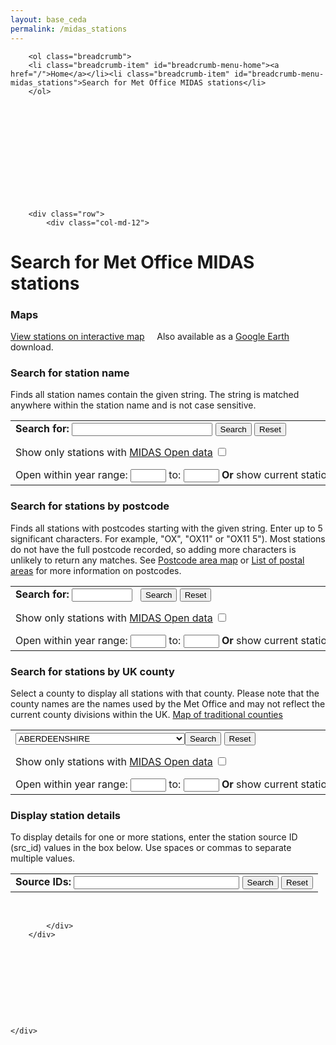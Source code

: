 ```yaml
---
layout: base_ceda
permalink: /midas_stations
---
```


<div class="container">

        <ol class="breadcrumb">
        <li class="breadcrumb-item" id="breadcrumb-menu-home"><a href="/">Home</a></li><li class="breadcrumb-item" id="breadcrumb-menu-midas_stations">Search for Met Office MIDAS stations</li>
        </ol>













        <div class="row">
            <div class="col-md-12">



<form style="display:none;" class="editable-form" method="post" action="/edit/" id="0ea73316-5ef1-434a-8584-1bbeb6c22c54">
    <input type="hidden" name="csrfmiddlewaretoken" value="bQ6bzsEOEW2GsZMeGiFiRJOQhzBjHusCPNxogWyb2KYemi5slz8SE7RYyqMlE2cS">
    
    <p>
        <label for="content-0ea73316-5ef1-434a-8584-1bbeb6c22c54">Content:</label><br><textarea name="content" class="mceEditor charfield" rows="10" id="content-0ea73316-5ef1-434a-8584-1bbeb6c22c54" cols="40">&lt;h1&gt;Search for Met Office MIDAS stations&lt;/h1&gt;
&lt;h3&gt;Maps&lt;/h3&gt;
&lt;p&gt;&lt;/p&gt;
&lt;p&gt;&lt;a href="/cgi-bin/midas_stations/midas_googlemap.cgi"&gt;View stations on interactive map&lt;/a&gt; &amp;nbsp; &amp;nbsp; Also available as a &lt;a href="google_earth"&gt;Google Earth&lt;/a&gt; download.&lt;/p&gt;
&lt;h3&gt;Search for station name&lt;/h3&gt;
&lt;p&gt;Finds all station names contain the given string. The string is matched anywhere within the station name and is not case sensitive.&lt;/p&gt;
&lt;form action="/cgi-bin/midas_stations/search_by_name.cgi.py"&gt;
&lt;table class="table"&gt;
&lt;tbody&gt;
&lt;tr&gt;
&lt;td nowrap="nowrap"&gt;&lt;b&gt;Search for: &lt;/b&gt;&lt;input maxlength="40" name="name" size="25" title="Search for string anywhere in station name (no need to use wildcards)" type="text"&gt; &lt;input type="submit" value="Search"&gt; &lt;input type="reset" value="Reset"&gt;
&lt;p&gt;&lt;/p&gt;
Show only stations with &lt;a href="https://catalogue.ceda.ac.uk/uuid/dbd451271eb04662beade68da43546e1" target="_blank" title="Midas-open is the open data version of the Met Office Integrated Data Archive System (MIDAS) for land surface station data"&gt;MIDAS Open data&lt;/a&gt; &lt;input name="opendata" title="Only search for stations which produce MIDAS Open data" type="checkbox" value="y"&gt;
&lt;p&gt;&lt;/p&gt;
Open within year range: &lt;input maxlength="4" name="minyear" size="4" type="text"&gt; to: &lt;input maxlength="4" name="maxyear" size="4" type="text"&gt; &lt;b&gt;Or&lt;/b&gt; show current stations only &lt;input name="current" title="Only search for stations which are still operating" type="checkbox" value="y"&gt;&lt;/td&gt;
&lt;/tr&gt;
&lt;/tbody&gt;
&lt;/table&gt;
&lt;/form&gt;
&lt;h3&gt;Search for stations by postcode&lt;/h3&gt;
&lt;p&gt;Finds all stations with postcodes starting with the given string. Enter up to 5 significant characters. For example, "OX", "OX11" or "OX11 5"). Most stations do not have the full postcode recorded, so adding more characters is unlikely to return any matches. See &lt;a href="https://en.wikipedia.org/wiki/File:British_postcode_areas_map.svg"&gt;Postcode area map&lt;/a&gt; or &lt;a href="http://en.wikipedia.org/wiki/List_of_postal_areas_in_the_United_Kingdom"&gt;List of postal areas&lt;/a&gt; for more information on postcodes.&lt;/p&gt;
&lt;form action="/cgi-bin/midas_stations/search_by_postcode.cgi.py"&gt;
&lt;table class="table"&gt;
&lt;tbody&gt;
&lt;tr&gt;
&lt;td nowrap="nowrap"&gt;&lt;b&gt;Search for: &lt;/b&gt; &lt;input maxlength="9" name="postcode" size="9" type="text"&gt; &amp;nbsp; &lt;input type="submit" value="Search"&gt; &lt;input type="reset" value="Reset"&gt;
&lt;p&gt;&lt;/p&gt;
Show only stations with &lt;a href="https://catalogue.ceda.ac.uk/uuid/dbd451271eb04662beade68da43546e1" target="_blank" title="Midas-open is the open data version of the Met Office Integrated Data Archive System (MIDAS) for land surface station data"&gt;MIDAS Open data&lt;/a&gt; &lt;input name="opendata" title="Only search for stations which produce MIDAS Open data" type="checkbox" value="y"&gt;
&lt;p&gt;&lt;/p&gt;
Open within year range: &lt;input maxlength="4" name="minyear" size="4" type="text"&gt; to: &lt;input maxlength="4" name="maxyear" size="4" type="text"&gt; &lt;b&gt;Or&lt;/b&gt; show current stations only &lt;input name="current" title="Only search for stations which are still operating" type="checkbox" value="y"&gt;&lt;/td&gt;
&lt;/tr&gt;
&lt;/tbody&gt;
&lt;/table&gt;
&lt;/form&gt;
&lt;h3&gt;Search for stations by UK county&lt;/h3&gt;
&lt;p&gt;Select a county to display all stations with that county. Please note that the county names are the names used by the Met Office and may not reflect the current county divisions within the UK. &lt;a href="traditional_counties_map"&gt;Map of traditional counties&lt;/a&gt;&lt;/p&gt;
&lt;form action="/cgi-bin/midas_stations/search_by_county.cgi.py"&gt;
&lt;table class="table"&gt;
&lt;tbody&gt;
&lt;tr&gt;
&lt;td nowrap="nowrap"&gt;&lt;select name="county"&gt;
&lt;option value="ABERDEENSHIRE"&gt;ABERDEENSHIRE&lt;/option&gt;
&lt;option value="ALDERNEY"&gt;ALDERNEY&lt;/option&gt;
&lt;option value="ANGUS"&gt;ANGUS&lt;/option&gt;
&lt;option value="ANTRIM"&gt;ANTRIM&lt;/option&gt;
&lt;option value="ARGYLL (IN HIGHLAND REGION)"&gt;ARGYLL (IN HIGHLAND REGION)&lt;/option&gt;
&lt;option value="ARGYLL (IN STRATHCLYDE REGION)"&gt;ARGYLL (IN STRATHCLYDE REGION)&lt;/option&gt;
&lt;option value="ARGYLLSHIRE"&gt;ARGYLLSHIRE&lt;/option&gt;
&lt;option value="ARMAGH"&gt;ARMAGH&lt;/option&gt;
&lt;option value="AVON"&gt;AVON&lt;/option&gt;
&lt;option value="AYRSHIRE"&gt;AYRSHIRE&lt;/option&gt;
&lt;option value="BANFFSHIRE"&gt;BANFFSHIRE&lt;/option&gt;
&lt;option value="BEDFORDSHIRE"&gt;BEDFORDSHIRE&lt;/option&gt;
&lt;option value="BERKSHIRE"&gt;BERKSHIRE&lt;/option&gt;
&lt;option value="BERWICKSHIRE"&gt;BERWICKSHIRE&lt;/option&gt;
&lt;option value="BORDERS"&gt;BORDERS&lt;/option&gt;
&lt;option value="BRECKNOCKSHIRE"&gt;BRECKNOCKSHIRE&lt;/option&gt;
&lt;option value="BUCKINGHAMSHIRE"&gt;BUCKINGHAMSHIRE&lt;/option&gt;
&lt;option value="BUTESHIRE"&gt;BUTESHIRE&lt;/option&gt;
&lt;option value="CAERNARFONSHIRE"&gt;CAERNARFONSHIRE&lt;/option&gt;
&lt;option value="CAITHNESS"&gt;CAITHNESS&lt;/option&gt;
&lt;option value="CAMBRIDGESHIRE"&gt;CAMBRIDGESHIRE&lt;/option&gt;
&lt;option value="CARDIGANSHIRE"&gt;CARDIGANSHIRE&lt;/option&gt;
&lt;option value="CARLOW"&gt;CARLOW&lt;/option&gt;
&lt;option value="CARMARTHENSHIRE"&gt;CARMARTHENSHIRE&lt;/option&gt;
&lt;option value="CAVAN"&gt;CAVAN&lt;/option&gt;
&lt;option value="CENTRAL"&gt;CENTRAL&lt;/option&gt;
&lt;option value="CEREDIGION"&gt;CEREDIGION&lt;/option&gt;
&lt;option value="CHANNEL ISLANDS"&gt;CHANNEL ISLANDS&lt;/option&gt;
&lt;option value="CHESHIRE"&gt;CHESHIRE&lt;/option&gt;
&lt;option value="CLACKMANNANSHIRE"&gt;CLACKMANNANSHIRE&lt;/option&gt;
&lt;option value="CLARE"&gt;CLARE&lt;/option&gt;
&lt;option value="CLEVELAND"&gt;CLEVELAND&lt;/option&gt;
&lt;option value="CLWYD"&gt;CLWYD&lt;/option&gt;
&lt;option value="CORK"&gt;CORK&lt;/option&gt;
&lt;option value="CORNWALL"&gt;CORNWALL&lt;/option&gt;
&lt;option value="CUMBERLAND"&gt;CUMBERLAND&lt;/option&gt;
&lt;option value="CUMBRIA"&gt;CUMBRIA&lt;/option&gt;
&lt;option value="DENBIGHSHIRE"&gt;DENBIGHSHIRE&lt;/option&gt;
&lt;option value="DERBYSHIRE"&gt;DERBYSHIRE&lt;/option&gt;
&lt;option value="DEVON"&gt;DEVON&lt;/option&gt;
&lt;option value="DONEGAL"&gt;DONEGAL&lt;/option&gt;
&lt;option value="DORSET"&gt;DORSET&lt;/option&gt;
&lt;option value="DOWN"&gt;DOWN&lt;/option&gt;
&lt;option value="DUBLIN"&gt;DUBLIN&lt;/option&gt;
&lt;option value="DUMFRIES &amp;amp; GALLOWAY"&gt;DUMFRIES &amp;amp; GALLOWAY&lt;/option&gt;
&lt;option value="DUMFRIESSHIRE"&gt;DUMFRIESSHIRE&lt;/option&gt;
&lt;option value="DUNBARTONSHIRE"&gt;DUNBARTONSHIRE&lt;/option&gt;
&lt;option value="DURHAM"&gt;DURHAM&lt;/option&gt;
&lt;option value="DYFED"&gt;DYFED&lt;/option&gt;
&lt;option value="EAST LOTHIAN"&gt;EAST LOTHIAN&lt;/option&gt;
&lt;option value="EAST SUSSEX"&gt;EAST SUSSEX&lt;/option&gt;
&lt;option value="ESSEX"&gt;ESSEX&lt;/option&gt;
&lt;option value="FERMANAGH"&gt;FERMANAGH&lt;/option&gt;
&lt;option value="FIFE"&gt;FIFE&lt;/option&gt;
&lt;option value="FLINTSHIRE"&gt;FLINTSHIRE&lt;/option&gt;
&lt;option value="FORFARSHIRE"&gt;FORFARSHIRE&lt;/option&gt;
&lt;option value="GALWAY"&gt;GALWAY&lt;/option&gt;
&lt;option value="GLAMORGANSHIRE"&gt;GLAMORGANSHIRE&lt;/option&gt;
&lt;option value="GLOUCESTERSHIRE"&gt;GLOUCESTERSHIRE&lt;/option&gt;
&lt;option value="GRAMPIAN"&gt;GRAMPIAN&lt;/option&gt;
&lt;option value="GREATER LONDON"&gt;GREATER LONDON&lt;/option&gt;
&lt;option value="GREATER MANCHESTER"&gt;GREATER MANCHESTER&lt;/option&gt;
&lt;option value="GUERNSEY"&gt;GUERNSEY&lt;/option&gt;
&lt;option value="GWENT"&gt;GWENT&lt;/option&gt;
&lt;option value="GWYNEDD"&gt;GWYNEDD&lt;/option&gt;
&lt;option value="HAMPSHIRE"&gt;HAMPSHIRE&lt;/option&gt;
&lt;option value="HEREFORD"&gt;HEREFORD&lt;/option&gt;
&lt;option value="HEREFORD &amp;amp; WORCESTER"&gt;HEREFORD &amp;amp; WORCESTER&lt;/option&gt;
&lt;option value="HERTFORDSHIRE"&gt;HERTFORDSHIRE&lt;/option&gt;
&lt;option value="HIGHLAND"&gt;HIGHLAND&lt;/option&gt;
&lt;option value="HUMBERSIDE"&gt;HUMBERSIDE&lt;/option&gt;
&lt;option value="HUNTINGDONSHIRE"&gt;HUNTINGDONSHIRE&lt;/option&gt;
&lt;option value="INVERNESS-SHIRE"&gt;INVERNESS-SHIRE&lt;/option&gt;
&lt;option value="ISLE OF ANGLESEY"&gt;ISLE OF ANGLESEY&lt;/option&gt;
&lt;option value="ISLE OF MAN"&gt;ISLE OF MAN&lt;/option&gt;
&lt;option value="ISLE OF WIGHT"&gt;ISLE OF WIGHT&lt;/option&gt;
&lt;option value="ISLES OF SCILLY"&gt;ISLES OF SCILLY&lt;/option&gt;
&lt;option value="JERSEY"&gt;JERSEY&lt;/option&gt;
&lt;option value="KENT"&gt;KENT&lt;/option&gt;
&lt;option value="KERRY"&gt;KERRY&lt;/option&gt;
&lt;option value="KILDARE"&gt;KILDARE&lt;/option&gt;
&lt;option value="KILKENNY"&gt;KILKENNY&lt;/option&gt;
&lt;option value="KINCARDINESHIRE"&gt;KINCARDINESHIRE&lt;/option&gt;
&lt;option value="KINROSS-SHIRE"&gt;KINROSS-SHIRE&lt;/option&gt;
&lt;option value="KIRKCUDBRIGHTSHIRE"&gt;KIRKCUDBRIGHTSHIRE&lt;/option&gt;
&lt;option value="LANARKSHIRE"&gt;LANARKSHIRE&lt;/option&gt;
&lt;option value="LANCASHIRE"&gt;LANCASHIRE&lt;/option&gt;
&lt;option value="LAOIS"&gt;LAOIS&lt;/option&gt;
&lt;option value="LEICESTERSHIRE"&gt;LEICESTERSHIRE&lt;/option&gt;
&lt;option value="LEITRIM"&gt;LEITRIM&lt;/option&gt;
&lt;option value="LIMERICK"&gt;LIMERICK&lt;/option&gt;
&lt;option value="LINCOLNSHIRE"&gt;LINCOLNSHIRE&lt;/option&gt;
&lt;option value="LONDONDERRY"&gt;LONDONDERRY&lt;/option&gt;
&lt;option value="LONGFORD"&gt;LONGFORD&lt;/option&gt;
&lt;option value="LOTHIAN"&gt;LOTHIAN&lt;/option&gt;
&lt;option value="LOUTH"&gt;LOUTH&lt;/option&gt;
&lt;option value="MAYO"&gt;MAYO&lt;/option&gt;
&lt;option value="MEATH"&gt;MEATH&lt;/option&gt;
&lt;option value="MERIONETHSHIRE"&gt;MERIONETHSHIRE&lt;/option&gt;
&lt;option value="MERSEYSIDE"&gt;MERSEYSIDE&lt;/option&gt;
&lt;option value="MIDDLESEX"&gt;MIDDLESEX&lt;/option&gt;
&lt;option value="MID GLAMORGAN"&gt;MID GLAMORGAN&lt;/option&gt;
&lt;option value="MIDLOTHIAN"&gt;MIDLOTHIAN&lt;/option&gt;
&lt;option value="MIDLOTHIAN (IN BORDERS REGION)"&gt;MIDLOTHIAN (IN BORDERS REGION)&lt;/option&gt;
&lt;option value="MIDLOTHIAN (IN LOTHIAN REGION)"&gt;MIDLOTHIAN (IN LOTHIAN REGION)&lt;/option&gt;
&lt;option value="MONAGHAN"&gt;MONAGHAN&lt;/option&gt;
&lt;option value="MONMOUTHSHIRE"&gt;MONMOUTHSHIRE&lt;/option&gt;
&lt;option value="MONTGOMERYSHIRE"&gt;MONTGOMERYSHIRE&lt;/option&gt;
&lt;option value="MORAY"&gt;MORAY&lt;/option&gt;
&lt;option value="MORAY (IN GRAMPIAN REGION)"&gt;MORAY (IN GRAMPIAN REGION)&lt;/option&gt;
&lt;option value="MORAY (IN HIGHLAND REGION)"&gt;MORAY (IN HIGHLAND REGION)&lt;/option&gt;
&lt;option value="NAIRNSHIRE"&gt;NAIRNSHIRE&lt;/option&gt;
&lt;option value="NORFOLK"&gt;NORFOLK&lt;/option&gt;
&lt;option value="NORTHAMPTONSHIRE"&gt;NORTHAMPTONSHIRE&lt;/option&gt;
&lt;option value="NORTHUMBERLAND"&gt;NORTHUMBERLAND&lt;/option&gt;
&lt;option value="NORTH YORKSHIRE"&gt;NORTH YORKSHIRE&lt;/option&gt;
&lt;option value="NOTTINGHAMSHIRE"&gt;NOTTINGHAMSHIRE&lt;/option&gt;
&lt;option value="OFFALY"&gt;OFFALY&lt;/option&gt;
&lt;option value="ORKNEY"&gt;ORKNEY&lt;/option&gt;
&lt;option value="OXFORDSHIRE"&gt;OXFORDSHIRE&lt;/option&gt;
&lt;option value="PEEBLESHIRE"&gt;PEEBLESHIRE&lt;/option&gt;
&lt;option value="PEMBROKESHIRE"&gt;PEMBROKESHIRE&lt;/option&gt;
&lt;option value="PERTHSHIRE"&gt;PERTHSHIRE&lt;/option&gt;
&lt;option value="PERTHSHIRE (IN CENTRAL REGION)"&gt;PERTHSHIRE (IN CENTRAL REGION)&lt;/option&gt;
&lt;option value="PERTHSHIRE (IN TAYSIDE REGION)"&gt;PERTHSHIRE (IN TAYSIDE REGION)&lt;/option&gt;
&lt;option value="POWYS"&gt;POWYS&lt;/option&gt;
&lt;option value="POWYS (NORTH)"&gt;POWYS (NORTH)&lt;/option&gt;
&lt;option value="POWYS (SOUTH)"&gt;POWYS (SOUTH)&lt;/option&gt;
&lt;option value="RADNORSHIRE"&gt;RADNORSHIRE&lt;/option&gt;
&lt;option value="RENFREWSHIRE"&gt;RENFREWSHIRE&lt;/option&gt;
&lt;option value="ROSCOMMON"&gt;ROSCOMMON&lt;/option&gt;
&lt;option value="ROSS &amp;amp; CROMARTY"&gt;ROSS &amp;amp; CROMARTY&lt;/option&gt;
&lt;option value="ROXBURGHSHIRE"&gt;ROXBURGHSHIRE&lt;/option&gt;
&lt;option value="RUTLAND"&gt;RUTLAND&lt;/option&gt;
&lt;option value="SARK"&gt;SARK&lt;/option&gt;
&lt;option value="SELKIRKSHIRE"&gt;SELKIRKSHIRE&lt;/option&gt;
&lt;option value="SHETLAND"&gt;SHETLAND&lt;/option&gt;
&lt;option value="SHROPSHIRE"&gt;SHROPSHIRE&lt;/option&gt;
&lt;option value="SLIGO"&gt;SLIGO&lt;/option&gt;
&lt;option value="SOMERSET"&gt;SOMERSET&lt;/option&gt;
&lt;option value="SOUTH GLAMORGAN"&gt;SOUTH GLAMORGAN&lt;/option&gt;
&lt;option value="SOUTH ORKNEYS"&gt;SOUTH ORKNEYS&lt;/option&gt;
&lt;option value="SOUTH SHETLAND"&gt;SOUTH SHETLAND&lt;/option&gt;
&lt;option value="SOUTH YORKSHIRE"&gt;SOUTH YORKSHIRE&lt;/option&gt;
&lt;option value="STAFFORDSHIRE"&gt;STAFFORDSHIRE&lt;/option&gt;
&lt;option value="STIRLING"&gt;STIRLING&lt;/option&gt;
&lt;option value="STIRLING (IN CENTRAL REGION)"&gt;STIRLING (IN CENTRAL REGION)&lt;/option&gt;
&lt;option value="STIRLING (IN STRATHCLYDE REGION)"&gt;STIRLING (IN STRATHCLYDE REGION)&lt;/option&gt;
&lt;option value="STRATHCLYDE"&gt;STRATHCLYDE&lt;/option&gt;
&lt;option value="SUFFOLK"&gt;SUFFOLK&lt;/option&gt;
&lt;option value="SURREY"&gt;SURREY&lt;/option&gt;
&lt;option value="SUSSEX"&gt;SUSSEX&lt;/option&gt;
&lt;option value="SUTHERLAND"&gt;SUTHERLAND&lt;/option&gt;
&lt;option value="TAYSIDE"&gt;TAYSIDE&lt;/option&gt;
&lt;option value="TIPPERARY"&gt;TIPPERARY&lt;/option&gt;
&lt;option value="TYNE &amp;amp; WEAR"&gt;TYNE &amp;amp; WEAR&lt;/option&gt;
&lt;option value="TYRONE"&gt;TYRONE&lt;/option&gt;
&lt;option value="WARWICKSHIRE"&gt;WARWICKSHIRE&lt;/option&gt;
&lt;option value="WATERFORD"&gt;WATERFORD&lt;/option&gt;
&lt;option value="WESTERN ISLES"&gt;WESTERN ISLES&lt;/option&gt;
&lt;option value="WEST GLAMORGAN"&gt;WEST GLAMORGAN&lt;/option&gt;
&lt;option value="WEST LOTHIAN"&gt;WEST LOTHIAN&lt;/option&gt;
&lt;option value="WEST LOTHIAN (IN CENTRAL REGION)"&gt;WEST LOTHIAN (IN CENTRAL REGION)&lt;/option&gt;
&lt;option value="WEST LOTHIAN (IN LOTHIAN REGION)"&gt;WEST LOTHIAN (IN LOTHIAN REGION)&lt;/option&gt;
&lt;option value="WESTMEATH"&gt;WESTMEATH&lt;/option&gt;
&lt;option value="WEST MIDLANDS"&gt;WEST MIDLANDS&lt;/option&gt;
&lt;option value="WESTMORLAND"&gt;WESTMORLAND&lt;/option&gt;
&lt;option value="WEST SUFFOLK"&gt;WEST SUFFOLK&lt;/option&gt;
&lt;option value="WEST SUSSEX"&gt;WEST SUSSEX&lt;/option&gt;
&lt;option value="WEST YORKSHIRE"&gt;WEST YORKSHIRE&lt;/option&gt;
&lt;option value="WEXFORD"&gt;WEXFORD&lt;/option&gt;
&lt;option value="WICKLOW"&gt;WICKLOW&lt;/option&gt;
&lt;option value="WIGTOWNSHIRE"&gt;WIGTOWNSHIRE&lt;/option&gt;
&lt;option value="WILTSHIRE"&gt;WILTSHIRE&lt;/option&gt;
&lt;option value="WORCESTERSHIRE"&gt;WORCESTERSHIRE&lt;/option&gt;
&lt;option value="YORKSHIRE"&gt;YORKSHIRE&lt;/option&gt;
&lt;/select&gt;&lt;input type="submit" value="Search"&gt; &lt;input type="reset" value="Reset"&gt;
&lt;p&gt;&lt;/p&gt;
Show only stations with &lt;a href="https://catalogue.ceda.ac.uk/uuid/dbd451271eb04662beade68da43546e1" target="_blank" title="Midas-open is the open data version of the Met Office Integrated Data Archive System (MIDAS) for land surface station data"&gt;MIDAS Open data&lt;/a&gt; &lt;input name="opendata" title="Only search for stations which produce MIDAS Open data" type="checkbox" value="y"&gt;
&lt;p&gt;&lt;/p&gt;
Open within year range: &lt;input maxlength="4" name="minyear" size="4" type="text"&gt; to: &lt;input maxlength="4" name="maxyear" size="4" type="text"&gt; &lt;b&gt;Or&lt;/b&gt; show current stations only &lt;input name="current" title="Only search for stations which are still operating" type="checkbox" value="y"&gt;&lt;/td&gt;
&lt;/tr&gt;
&lt;/tbody&gt;
&lt;/table&gt;
&lt;/form&gt;
&lt;h3&gt;Display station details&lt;/h3&gt;
&lt;p&gt;To display details for one or more stations, enter the station source ID (src_id) values in the box below. Use spaces or commas to separate multiple values.&lt;/p&gt;
&lt;form action="/cgi-bin/midas_stations/station_details.cgi.py"&gt;
&lt;table class="table"&gt;
&lt;tbody&gt;
&lt;tr&gt;
&lt;td nowrap="nowrap"&gt;&lt;b&gt;Source IDs: &lt;/b&gt; &lt;input name="idstring" size="30" type="text"&gt; &lt;input type="submit" value="Search"&gt; &lt;input type="reset" value="Reset"&gt;&lt;/td&gt;
&lt;/tr&gt;
&lt;/tbody&gt;
&lt;/table&gt;
&lt;/form&gt;</textarea>
        
    </p>
    
    <p style="display:none;">
        <label for="app-0ea73316-5ef1-434a-8584-1bbeb6c22c54">App:</label><br><input type="hidden" name="app" value="pages" class=" charfield" id="app-0ea73316-5ef1-434a-8584-1bbeb6c22c54">
        
    </p>
    
    <p style="display:none;">
        <label for="model-0ea73316-5ef1-434a-8584-1bbeb6c22c54">Model:</label><br><input type="hidden" name="model" value="richtextpage" class=" charfield" id="model-0ea73316-5ef1-434a-8584-1bbeb6c22c54">
        
    </p>
    
    <p style="display:none;">
        <label for="id-0ea73316-5ef1-434a-8584-1bbeb6c22c54">Id:</label><br><input type="hidden" name="id" value="3" class=" charfield" id="id-0ea73316-5ef1-434a-8584-1bbeb6c22c54">
        
    </p>
    
    <p style="display:none;">
        <label for="fields-0ea73316-5ef1-434a-8584-1bbeb6c22c54">Fields:</label><br><input type="hidden" name="fields" value="content" class=" charfield" id="fields-0ea73316-5ef1-434a-8584-1bbeb6c22c54">
        
    </p>
    
    <input type="submit" value="Save" class="btn btn-primary btn-lg">
    <input type="button" value="Cancel" class="btn btn-default btn-lg">
</form>

<div class="editable-original">
<h1>Search for Met Office MIDAS stations</h1>
<h3>Maps</h3>
<p></p>
<p><a href="/cgi-bin/midas_stations/midas_googlemap.cgi">View stations on interactive map</a> &nbsp; &nbsp; Also available as a <a href="google_earth.html">Google Earth</a> download.</p>
<h3>Search for station name</h3>
<p>Finds all station names contain the given string. The string is matched anywhere within the station name and is not case sensitive.</p>
<form action="/cgi-bin/midas_stations/search_by_name.cgi.py">
<table class="table">
<tbody>
<tr>
<td nowrap="nowrap"><b>Search for: </b><input maxlength="40" name="name" size="25" title="Search for string anywhere in station name (no need to use wildcards)" type="text"> <input type="submit" value="Search"> <input type="reset" value="Reset">
<p></p>
Show only stations with <a href="https://catalogue.ceda.ac.uk/uuid/dbd451271eb04662beade68da43546e1" target="_blank" title="Midas-open is the open data version of the Met Office Integrated Data Archive System (MIDAS) for land surface station data">MIDAS Open data</a> <input name="opendata" title="Only search for stations which produce MIDAS Open data" type="checkbox" value="y">
<p></p>
Open within year range: <input maxlength="4" name="minyear" size="4" type="text"> to: <input maxlength="4" name="maxyear" size="4" type="text"> <b>Or</b> show current stations only <input name="current" title="Only search for stations which are still operating" type="checkbox" value="y"></td>
</tr>
</tbody>
</table>
</form>
<h3>Search for stations by postcode</h3>
<p>Finds all stations with postcodes starting with the given string. Enter up to 5 significant characters. For example, "OX", "OX11" or "OX11 5"). Most stations do not have the full postcode recorded, so adding more characters is unlikely to return any matches. See <a href="https://en.wikipedia.org/wiki/File:British_postcode_areas_map.svg">Postcode area map</a> or <a href="http://en.wikipedia.org/wiki/List_of_postal_areas_in_the_United_Kingdom">List of postal areas</a> for more information on postcodes.</p>
<form action="/cgi-bin/midas_stations/search_by_postcode.cgi.py">
<table class="table">
<tbody>
<tr>
<td nowrap="nowrap"><b>Search for: </b> <input maxlength="9" name="postcode" size="9" type="text"> &nbsp; <input type="submit" value="Search"> <input type="reset" value="Reset">
<p></p>
Show only stations with <a href="https://catalogue.ceda.ac.uk/uuid/dbd451271eb04662beade68da43546e1" target="_blank" title="Midas-open is the open data version of the Met Office Integrated Data Archive System (MIDAS) for land surface station data">MIDAS Open data</a> <input name="opendata" title="Only search for stations which produce MIDAS Open data" type="checkbox" value="y">
<p></p>
Open within year range: <input maxlength="4" name="minyear" size="4" type="text"> to: <input maxlength="4" name="maxyear" size="4" type="text"> <b>Or</b> show current stations only <input name="current" title="Only search for stations which are still operating" type="checkbox" value="y"></td>
</tr>
</tbody>
</table>
</form>
<h3>Search for stations by UK county</h3>
<p>Select a county to display all stations with that county. Please note that the county names are the names used by the Met Office and may not reflect the current county divisions within the UK. <a href="traditional_counties_map">Map of traditional counties</a></p>
<form action="/cgi-bin/midas_stations/search_by_county.cgi.py">
<table class="table">
<tbody>
<tr>
<td nowrap="nowrap"><select name="county">
<option value="ABERDEENSHIRE">ABERDEENSHIRE</option>
<option value="ALDERNEY">ALDERNEY</option>
<option value="ANGUS">ANGUS</option>
<option value="ANTRIM">ANTRIM</option>
<option value="ARGYLL (IN HIGHLAND REGION)">ARGYLL (IN HIGHLAND REGION)</option>
<option value="ARGYLL (IN STRATHCLYDE REGION)">ARGYLL (IN STRATHCLYDE REGION)</option>
<option value="ARGYLLSHIRE">ARGYLLSHIRE</option>
<option value="ARMAGH">ARMAGH</option>
<option value="AVON">AVON</option>
<option value="AYRSHIRE">AYRSHIRE</option>
<option value="BANFFSHIRE">BANFFSHIRE</option>
<option value="BEDFORDSHIRE">BEDFORDSHIRE</option>
<option value="BERKSHIRE">BERKSHIRE</option>
<option value="BERWICKSHIRE">BERWICKSHIRE</option>
<option value="BORDERS">BORDERS</option>
<option value="BRECKNOCKSHIRE">BRECKNOCKSHIRE</option>
<option value="BUCKINGHAMSHIRE">BUCKINGHAMSHIRE</option>
<option value="BUTESHIRE">BUTESHIRE</option>
<option value="CAERNARFONSHIRE">CAERNARFONSHIRE</option>
<option value="CAITHNESS">CAITHNESS</option>
<option value="CAMBRIDGESHIRE">CAMBRIDGESHIRE</option>
<option value="CARDIGANSHIRE">CARDIGANSHIRE</option>
<option value="CARLOW">CARLOW</option>
<option value="CARMARTHENSHIRE">CARMARTHENSHIRE</option>
<option value="CAVAN">CAVAN</option>
<option value="CENTRAL">CENTRAL</option>
<option value="CEREDIGION">CEREDIGION</option>
<option value="CHANNEL ISLANDS">CHANNEL ISLANDS</option>
<option value="CHESHIRE">CHESHIRE</option>
<option value="CLACKMANNANSHIRE">CLACKMANNANSHIRE</option>
<option value="CLARE">CLARE</option>
<option value="CLEVELAND">CLEVELAND</option>
<option value="CLWYD">CLWYD</option>
<option value="CORK">CORK</option>
<option value="CORNWALL">CORNWALL</option>
<option value="CUMBERLAND">CUMBERLAND</option>
<option value="CUMBRIA">CUMBRIA</option>
<option value="DENBIGHSHIRE">DENBIGHSHIRE</option>
<option value="DERBYSHIRE">DERBYSHIRE</option>
<option value="DEVON">DEVON</option>
<option value="DONEGAL">DONEGAL</option>
<option value="DORSET">DORSET</option>
<option value="DOWN">DOWN</option>
<option value="DUBLIN">DUBLIN</option>
<option value="DUMFRIES &amp; GALLOWAY">DUMFRIES &amp; GALLOWAY</option>
<option value="DUMFRIESSHIRE">DUMFRIESSHIRE</option>
<option value="DUNBARTONSHIRE">DUNBARTONSHIRE</option>
<option value="DURHAM">DURHAM</option>
<option value="DYFED">DYFED</option>
<option value="EAST LOTHIAN">EAST LOTHIAN</option>
<option value="EAST SUSSEX">EAST SUSSEX</option>
<option value="ESSEX">ESSEX</option>
<option value="FERMANAGH">FERMANAGH</option>
<option value="FIFE">FIFE</option>
<option value="FLINTSHIRE">FLINTSHIRE</option>
<option value="FORFARSHIRE">FORFARSHIRE</option>
<option value="GALWAY">GALWAY</option>
<option value="GLAMORGANSHIRE">GLAMORGANSHIRE</option>
<option value="GLOUCESTERSHIRE">GLOUCESTERSHIRE</option>
<option value="GRAMPIAN">GRAMPIAN</option>
<option value="GREATER LONDON">GREATER LONDON</option>
<option value="GREATER MANCHESTER">GREATER MANCHESTER</option>
<option value="GUERNSEY">GUERNSEY</option>
<option value="GWENT">GWENT</option>
<option value="GWYNEDD">GWYNEDD</option>
<option value="HAMPSHIRE">HAMPSHIRE</option>
<option value="HEREFORD">HEREFORD</option>
<option value="HEREFORD &amp; WORCESTER">HEREFORD &amp; WORCESTER</option>
<option value="HERTFORDSHIRE">HERTFORDSHIRE</option>
<option value="HIGHLAND">HIGHLAND</option>
<option value="HUMBERSIDE">HUMBERSIDE</option>
<option value="HUNTINGDONSHIRE">HUNTINGDONSHIRE</option>
<option value="INVERNESS-SHIRE">INVERNESS-SHIRE</option>
<option value="ISLE OF ANGLESEY">ISLE OF ANGLESEY</option>
<option value="ISLE OF MAN">ISLE OF MAN</option>
<option value="ISLE OF WIGHT">ISLE OF WIGHT</option>
<option value="ISLES OF SCILLY">ISLES OF SCILLY</option>
<option value="JERSEY">JERSEY</option>
<option value="KENT">KENT</option>
<option value="KERRY">KERRY</option>
<option value="KILDARE">KILDARE</option>
<option value="KILKENNY">KILKENNY</option>
<option value="KINCARDINESHIRE">KINCARDINESHIRE</option>
<option value="KINROSS-SHIRE">KINROSS-SHIRE</option>
<option value="KIRKCUDBRIGHTSHIRE">KIRKCUDBRIGHTSHIRE</option>
<option value="LANARKSHIRE">LANARKSHIRE</option>
<option value="LANCASHIRE">LANCASHIRE</option>
<option value="LAOIS">LAOIS</option>
<option value="LEICESTERSHIRE">LEICESTERSHIRE</option>
<option value="LEITRIM">LEITRIM</option>
<option value="LIMERICK">LIMERICK</option>
<option value="LINCOLNSHIRE">LINCOLNSHIRE</option>
<option value="LONDONDERRY">LONDONDERRY</option>
<option value="LONGFORD">LONGFORD</option>
<option value="LOTHIAN">LOTHIAN</option>
<option value="LOUTH">LOUTH</option>
<option value="MAYO">MAYO</option>
<option value="MEATH">MEATH</option>
<option value="MERIONETHSHIRE">MERIONETHSHIRE</option>
<option value="MERSEYSIDE">MERSEYSIDE</option>
<option value="MIDDLESEX">MIDDLESEX</option>
<option value="MID GLAMORGAN">MID GLAMORGAN</option>
<option value="MIDLOTHIAN">MIDLOTHIAN</option>
<option value="MIDLOTHIAN (IN BORDERS REGION)">MIDLOTHIAN (IN BORDERS REGION)</option>
<option value="MIDLOTHIAN (IN LOTHIAN REGION)">MIDLOTHIAN (IN LOTHIAN REGION)</option>
<option value="MONAGHAN">MONAGHAN</option>
<option value="MONMOUTHSHIRE">MONMOUTHSHIRE</option>
<option value="MONTGOMERYSHIRE">MONTGOMERYSHIRE</option>
<option value="MORAY">MORAY</option>
<option value="MORAY (IN GRAMPIAN REGION)">MORAY (IN GRAMPIAN REGION)</option>
<option value="MORAY (IN HIGHLAND REGION)">MORAY (IN HIGHLAND REGION)</option>
<option value="NAIRNSHIRE">NAIRNSHIRE</option>
<option value="NORFOLK">NORFOLK</option>
<option value="NORTHAMPTONSHIRE">NORTHAMPTONSHIRE</option>
<option value="NORTHUMBERLAND">NORTHUMBERLAND</option>
<option value="NORTH YORKSHIRE">NORTH YORKSHIRE</option>
<option value="NOTTINGHAMSHIRE">NOTTINGHAMSHIRE</option>
<option value="OFFALY">OFFALY</option>
<option value="ORKNEY">ORKNEY</option>
<option value="OXFORDSHIRE">OXFORDSHIRE</option>
<option value="PEEBLESHIRE">PEEBLESHIRE</option>
<option value="PEMBROKESHIRE">PEMBROKESHIRE</option>
<option value="PERTHSHIRE">PERTHSHIRE</option>
<option value="PERTHSHIRE (IN CENTRAL REGION)">PERTHSHIRE (IN CENTRAL REGION)</option>
<option value="PERTHSHIRE (IN TAYSIDE REGION)">PERTHSHIRE (IN TAYSIDE REGION)</option>
<option value="POWYS">POWYS</option>
<option value="POWYS (NORTH)">POWYS (NORTH)</option>
<option value="POWYS (SOUTH)">POWYS (SOUTH)</option>
<option value="RADNORSHIRE">RADNORSHIRE</option>
<option value="RENFREWSHIRE">RENFREWSHIRE</option>
<option value="ROSCOMMON">ROSCOMMON</option>
<option value="ROSS &amp; CROMARTY">ROSS &amp; CROMARTY</option>
<option value="ROXBURGHSHIRE">ROXBURGHSHIRE</option>
<option value="RUTLAND">RUTLAND</option>
<option value="SARK">SARK</option>
<option value="SELKIRKSHIRE">SELKIRKSHIRE</option>
<option value="SHETLAND">SHETLAND</option>
<option value="SHROPSHIRE">SHROPSHIRE</option>
<option value="SLIGO">SLIGO</option>
<option value="SOMERSET">SOMERSET</option>
<option value="SOUTH GLAMORGAN">SOUTH GLAMORGAN</option>
<option value="SOUTH ORKNEYS">SOUTH ORKNEYS</option>
<option value="SOUTH SHETLAND">SOUTH SHETLAND</option>
<option value="SOUTH YORKSHIRE">SOUTH YORKSHIRE</option>
<option value="STAFFORDSHIRE">STAFFORDSHIRE</option>
<option value="STIRLING">STIRLING</option>
<option value="STIRLING (IN CENTRAL REGION)">STIRLING (IN CENTRAL REGION)</option>
<option value="STIRLING (IN STRATHCLYDE REGION)">STIRLING (IN STRATHCLYDE REGION)</option>
<option value="STRATHCLYDE">STRATHCLYDE</option>
<option value="SUFFOLK">SUFFOLK</option>
<option value="SURREY">SURREY</option>
<option value="SUSSEX">SUSSEX</option>
<option value="SUTHERLAND">SUTHERLAND</option>
<option value="TAYSIDE">TAYSIDE</option>
<option value="TIPPERARY">TIPPERARY</option>
<option value="TYNE &amp; WEAR">TYNE &amp; WEAR</option>
<option value="TYRONE">TYRONE</option>
<option value="WARWICKSHIRE">WARWICKSHIRE</option>
<option value="WATERFORD">WATERFORD</option>
<option value="WESTERN ISLES">WESTERN ISLES</option>
<option value="WEST GLAMORGAN">WEST GLAMORGAN</option>
<option value="WEST LOTHIAN">WEST LOTHIAN</option>
<option value="WEST LOTHIAN (IN CENTRAL REGION)">WEST LOTHIAN (IN CENTRAL REGION)</option>
<option value="WEST LOTHIAN (IN LOTHIAN REGION)">WEST LOTHIAN (IN LOTHIAN REGION)</option>
<option value="WESTMEATH">WESTMEATH</option>
<option value="WEST MIDLANDS">WEST MIDLANDS</option>
<option value="WESTMORLAND">WESTMORLAND</option>
<option value="WEST SUFFOLK">WEST SUFFOLK</option>
<option value="WEST SUSSEX">WEST SUSSEX</option>
<option value="WEST YORKSHIRE">WEST YORKSHIRE</option>
<option value="WEXFORD">WEXFORD</option>
<option value="WICKLOW">WICKLOW</option>
<option value="WIGTOWNSHIRE">WIGTOWNSHIRE</option>
<option value="WILTSHIRE">WILTSHIRE</option>
<option value="WORCESTERSHIRE">WORCESTERSHIRE</option>
<option value="YORKSHIRE">YORKSHIRE</option>
</select><input type="submit" value="Search"> <input type="reset" value="Reset">
<p></p>
Show only stations with <a href="https://catalogue.ceda.ac.uk/uuid/dbd451271eb04662beade68da43546e1" target="_blank" title="Midas-open is the open data version of the Met Office Integrated Data Archive System (MIDAS) for land surface station data">MIDAS Open data</a> <input name="opendata" title="Only search for stations which produce MIDAS Open data" type="checkbox" value="y">
<p></p>
Open within year range: <input maxlength="4" name="minyear" size="4" type="text"> to: <input maxlength="4" name="maxyear" size="4" type="text"> <b>Or</b> show current stations only <input name="current" title="Only search for stations which are still operating" type="checkbox" value="y"></td>
</tr>
</tbody>
</table>
</form>
<h3>Display station details</h3>
<p>To display details for one or more stations, enter the station source ID (src_id) values in the box below. Use spaces or commas to separate multiple values.</p>
<form action="/cgi-bin/midas_stations/station_details.cgi.py">
<table class="table">
<tbody>
<tr>
<td nowrap="nowrap"><b>Source IDs: </b> <input name="idstring" size="30" type="text"> <input type="submit" value="Search"> <input type="reset" value="Reset"></td>
</tr>
</tbody>
</table>
</form>
</div>

<a style="visibility:hidden;" class="editable-link" href="#" rel="#0ea73316-5ef1-434a-8584-1bbeb6c22c54">Edit</a>

<div style="visibility:hidden;" class="editable-highlight"></div>

            </div>
        </div>










    </div>
